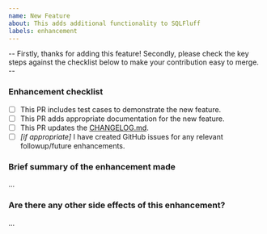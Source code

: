 ```yaml
---
name: New Feature
about: This adds additional functionality to SQLFluff
labels: enhancement
---
```


-- Firstly, thanks for adding this feature! Secondly, please check the key steps against the checklist below to make your contribution easy to merge. --

### Enhancement checklist
- [ ] This PR includes test cases to demonstrate the new feature.
- [ ] This PR adds appropriate documentation for the new feature.
- [ ] This PR updates the [CHANGELOG.md](https://github.com/sqlfluff/sqlfluff/blob/master/CHANGELOG.md).
- [ ] _[if appropriate]_ I have created GitHub issues for any relevant followup/future enhancements.

### Brief summary of the enhancement made
...

### Are there any other side effects of this enhancement?
...

